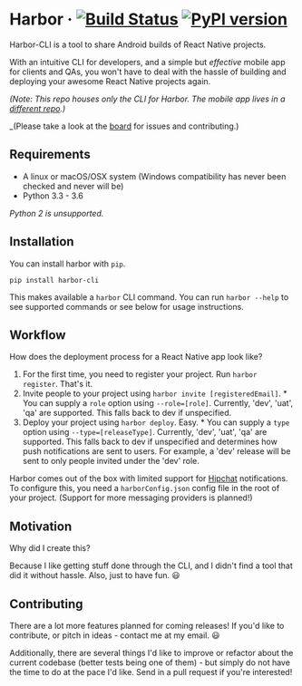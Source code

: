 # Harbor &middot; [![Build Status](https://travis-ci.org/srishanbhattarai/Harbor-CLI.svg?branch=dev)](https://travis-ci.org/srishanbhattarai/Harbor-CLI) [![PyPI version](https://badge.fury.io/py/harbor-cli.svg)](https://badge.fury.io/py/harbor-cli)


Harbor-CLI is a tool to share Android builds of React Native projects. 

With an intuitive CLI for developers, and a simple but _effective_ mobile app for clients and QAs, you won't have to deal with the hassle of building and deploying your awesome React Native projects again.

_(Note: This repo houses only the CLI for Harbor. The mobile app lives in a [different repo](https://github.com/srishanbhattarai/Harbor).)_

_(Please take a look at the [board](https://waffle.io/srishanbhattarai/Harbor-CLI) for issues and contributing.)

## Requirements
* A linux or macOS/OSX system (Windows compatibility has never been checked and never will be)
* Python 3.3 - 3.6

_Python 2 is unsupported._

## Installation
You can install harbor with `pip`.

```
pip install harbor-cli
```
This makes available a `harbor` CLI command. You can run `harbor --help` to see supported commands or see below for usage instructions.

## Workflow
How does the deployment process for a React Native app look like?
  1. For the first time, you need to register your project. Run `harbor register`. That's it.
  2. Invite people to your project using `harbor invite [registeredEmail]`.
    * You can supply a `role` option using `--role=[role]`. Currently, 'dev', 'uat', 'qa' are supported. This falls back to dev if unspecified.
  3. Deploy your project using `harbor deploy`. Easy.
    * You can supply a `type` option using `--type=[releaseType]`. Currently, 'dev', 'uat', 'qa' are supported. This falls back to dev if unspecified and determines how push notifications are sent to users.
    For example, a 'dev' release will be sent to only people invited under the 'dev' role.

Harbor comes out of the box with limited support for [Hipchat](https://www.hipchat.com/sign_in) notifications. To configure this, you need a `harborConfig.json` config file in the root of your project. (Support for more
messaging providers is planned!)

## Motivation
Why did I create this?

Because I like getting stuff done through the CLI, and I didn't find a tool that did it without hassle.
Also, just to have fun. :smiley:

## Contributing
There are a lot more features planned for coming releases! If you'd like to contribute, or pitch in ideas - contact me at my email. :smiley:

Additionally, there are several things I'd like to improve or refactor about the current codebase (better tests being one of them) - but simply do not have the time to do at the pace I'd like. Send in a pull request if you're interested!
